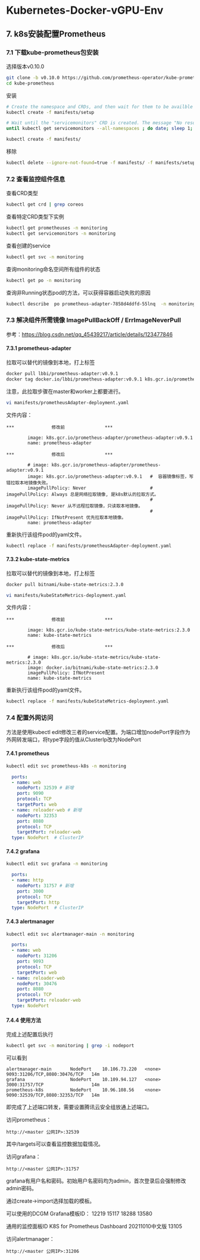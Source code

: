 # Kubernetes-Docker-vGPU-Env

## 7. k8s安装配置Prometheus

### 7.1 下载kube-prometheus包安装

选择版本v0.10.0
```sh
git clone -b v0.10.0 https://github.com/prometheus-operator/kube-prometheus.git
cd kube-prometheus
```

安装
```sh
# Create the namespace and CRDs, and then wait for them to be availble before creating the remaining resources
kubectl create -f manifests/setup

# Wait until the "servicemonitors" CRD is created. The message "No resources found" means success in this context.
until kubectl get servicemonitors --all-namespaces ; do date; sleep 1; echo ""; done

kubectl create -f manifests/
```

移除
```sh
kubectl delete --ignore-not-found=true -f manifests/ -f manifests/setup
```

### 7.2 查看监控组件信息
查看CRD类型
```sh
kubectl get crd | grep coreos
```

查看特定CRD类型下实例
```sh
kubectl get prometheuses -n monitoring
kubectl get servicemonitors -n monitoring
```

查看创建的service
```sh
kubectl get svc -n monitoring
```

查询monitoring命名空间所有组件的状态
```sh
kubectl get po -n monitoring
```

查询非Running状态pod的方法，可以获得容器启动失败的原因
```sh
kubectl describe  po prometheus-adapter-7858d4ddfd-55lnq  -n monitoring
```

### 7.3 解决组件所需镜像 ImagePullBackOff / ErrImageNeverPull
参考：https://blog.csdn.net/qq_45439217/article/details/123477846
#### 7.3.1 prometheus-adapter
拉取可以替代的镜像到本地，打上标签
```sh
docker pull lbbi/prometheus-adapter:v0.9.1
docker tag docker.io/lbbi/prometheus-adapter:v0.9.1 k8s.gcr.io/prometheus-adapter:v0.9.1
```
注意，此拉取步骤在master和worker上都要进行。

```sh
vi manifests/prometheusAdapter-deployment.yaml
```

文件内容：
```
***              修改前               ***
 
        image: k8s.gcr.io/prometheus-adapter/prometheus-adapter:v0.9.1
        name: prometheus-adapter
 
***              修改后               ***
 
        # image: k8s.gcr.io/prometheus-adapter/prometheus-adapter:v0.9.1
        image: k8s.gcr.io/prometheus-adapter:v0.9.1   #  容器镜像标签，写错拉取本地镜像失败。
        imagePullPolicy: Never                        #  imagePullPolicy: Always 总是网络拉取镜像, 是k8s默认的拉取方式。
                                                      #  imagePullPolicy: Never 从不远程拉取镜像，只读取本地镜像。
                                                      #  imagePullPolicy: IfNotPresent 优先拉取本地镜像。
        name: prometheus-adapter 
```

重新执行该组件pod的yaml文件。
```sh
kubectl replace -f manifests/prometheusAdapter-deployment.yaml
```

#### 7.3.2 kube-state-metrics
拉取可以替代的镜像到本地，打上标签
```sh
docker pull bitnami/kube-state-metrics:2.3.0
```

```sh
vi manifests/kubeStateMetrics-deployment.yaml
```

文件内容：
```
***              修改前               ***
 
        image: k8s.gcr.io/kube-state-metrics/kube-state-metrics:2.3.0
        name: kube-state-metrics
 
***              修改后               ***
 
        # image: k8s.gcr.io/kube-state-metrics/kube-state-metrics:2.3.0
        image: docker.io/bitnami/kube-state-metrics:2.3.0
        imagePullPolicy: IfNotPresent
        name: kube-state-metrics
```

重新执行该组件pod的yaml文件。
```sh
kubectl replace -f manifests/kubeStateMetrics-deployment.yaml
```

### 7.4 配置外网访问
方法是使用kubectl edit修改三者的service配置。为端口增加nodePort字段作为外网转发端口，将type字段的值从ClusterIp改为NodePort

#### 7.4.1 prometheus

```sh
kubectl edit svc prometheus-k8s -n monitoring
```

```yaml
  ports:
  - name: web
    nodePort: 32539 # 新增
    port: 9090
    protocol: TCP
    targetPort: web
  - name: reloader-web # 新增
    nodePort: 32353
    port: 8080
    protocol: TCP
    targetPort: reloader-web
  type: NodePort  # ClusterIP
```

#### 7.4.2 grafana

```sh
kubectl edit svc grafana -n monitoring
```

```yaml
  ports:
  - name: http
    nodePort: 31757 # 新增
    port: 3000
    protocol: TCP
    targetPort: http
  type: NodePort  # ClusterIP
```

#### 7.4.3 alertmanager

```sh
kubectl edit svc alertmanager-main -n monitoring 
```

```yaml
  ports:
  - name: web
    nodePort: 31206
    port: 9093
    protocol: TCP
    targetPort: web
  - name: reloader-web
    nodePort: 30476
    port: 8080
    protocol: TCP
    targetPort: reloader-web
  type: NodePort
```

#### 7.4.4 使用方法
完成上述配置后执行
```sh
kubectl get svc -n monitoring | grep -i nodeport
```

可以看到

```
alertmanager-main       NodePort    10.106.73.220   <none>        9093:31206/TCP,8080:30476/TCP   14m
grafana                 NodePort    10.109.94.127   <none>        3000:31757/TCP                  14m
prometheus-k8s          NodePort    10.96.108.56    <none>        9090:32539/TCP,8080:32353/TCP   14m
```

即完成了上述端口转发，需要设置腾讯云安全组放通上述端口。

访问prometheus：

```
http://<master 公网IP>:32539
```

其中/targets可以查看监控数据加载情况。

访问grafana：
```
http://<master 公网IP>:31757
```

grafana有用户名和密码。初始用户名密码均为admin，首次登录后会强制修改admin密码。

通过create->import选择加载的模板。

可以使用的DCGM Grafana模板ID：
12219
15117
18288
13580

通用的监控面板ID
K8S for Prometheus Dashboard 20211010中文版
13105

访问alertmanager：
```
http://<master 公网IP>:31206
```
